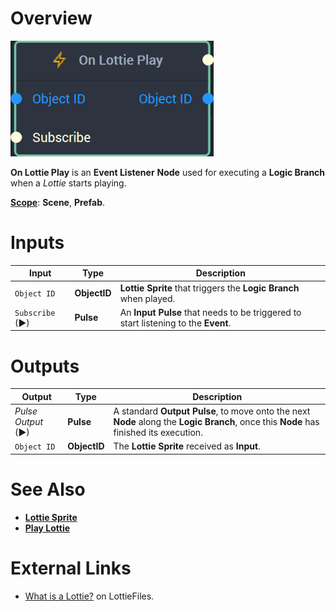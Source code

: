 # Overview

![The On Lottie Play Node.](../../../.gitbook/assets/onlottieplaynode20241.png)

**On Lottie Play** is an **Event Listener** **Node** used for executing a **Logic Branch** when a *Lottie* starts playing.

[**Scope**](../../overview.md#scopes): **Scene**, **Prefab**.


# Inputs

|Input|Type|Description|
|---|---|---|
| `Object ID` | **ObjectID** | **Lottie Sprite** that triggers the **Logic Branch** when played. |
| `Subscribe` (►)|**Pulse** | An **Input Pulse** that needs to be triggered to start listening to the **Event**. |

# Outputs

|Output|Type|Description|
|---|---|---|
|*Pulse Output* (►)|**Pulse**|A standard **Output Pulse**, to move onto the next **Node** along the **Logic Branch**, once this **Node** has finished its execution.|
| `Object ID` | **ObjectID** | The **Lottie Sprite** received as **Input**. | 


# See Also

* [**Lottie Sprite**](../../../objects-and-types/scene-objects/lottie-sprite.md)
* [**Play Lottie**](../../incari/lottie/play-lottie.md)

# External Links

* [What is a Lottie?](https://lottiefiles.com/what-is-lottie) on LottieFiles.

